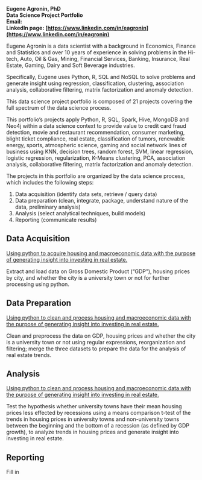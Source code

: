 **Eugene Agronin, PhD**<br/>
**Data Science Project Portfolio**<br/>
**Email:**<br/>
**LinkedIn page: [https://www.linkedin.com/in/eagronin](https://www.linkedin.com/in/eagronin)**

Eugene Agronin is a data scientist with a background in Economics, Finance and Statistics and over 10 years of experience in solving problems in the Hi-tech, Auto, Oil & Gas, Mining, Financial Services, Banking, Insurance, Real Estate, Gaming, Dairy and Soft Beverage industries.

Specifically, Eugene uses Python, R, SQL and NoSQL to solve problems and generate insight using regression, classification, clustering, association analysis, collaborative filtering, matrix factorization and anomaly detection. 

This data science project portfolio is composed of 21 projects covering the full spectrum of the data science process. 

This portfolio’s projects apply Python, R, SQL, Spark, Hive, MongoDB and Neo4j within a data science context to provide value to credit card fraud detection, movie and restaurant recommendation, consumer marketing, blight ticket compliance, real estate, classification of tumors, renewable energy, sports, atmospheric science, gaming and social network lines of business using KNN, decision trees, random forest, SVM, linear regression, logistic regression, regularization, K-Means clustering, PCA, association analysis, collaborative filtering, matrix factorization and anomaly detection. 

The projects in this portfolio are organized by the data science process, which includes the following steps:

1.	Data acquisition (identify data sets, retrieve / query data)
2.	Data preparation (clean, integrate, package, understand nature of the data, preliminary analysis)
3.	Analysis (select analytical techniques, build models)
4.	Reporting (communicate results)


## Data Acquisition
[Using python to acquire housing and macroeconomic data with the purpose of generating insight into investing in real estate.](https://eagronin.github.io/university-towns-acquire/)

Extract and load data on Gross Domestic Product (“GDP”), housing prices by city, and whether the city is a university town or not for further processing using python.

## Data Preparation
[Using python to clean and process housing and macroeconomic data with the purpose of generating insight into investing in real estate.](https://eagronin.github.io/university-towns-prepare/)

Clean and preprocess the data on GDP, housing prices and whether the city is a university town or not using regular expressions, reorganization and filtering; merge the three datasets to prepare the data for the analysis of real estate trends.

## Analysis
[Using python to clean and process housing and macroeconomic data with the purpose of generating insight into investing in real estate.](https://eagronin.github.io/university-towns-analyze/)

Test the hypothesis whether university towns have their mean housing prices less effected by recessions using a means comparison t-test of the trends in housing prices in university towns and non-university towns between the beginning and the bottom of a recession (as defined by GDP growth), to analyze trends in housing prices and generate insight into investing in real estate.

## Reporting
Fill in
